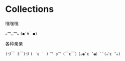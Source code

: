 # Collections



嘿嘿嘿

`๑乛◡乛๑` `(●´∀｀●)`


各种亲亲

`(づ￣ 3￣)づ` `( ˙ε ˙ )` `乛 з乛` `(￣ε￣)` `(｡◕ฺˇε ˇ◕ฺ）``(๑¯ิε ¯ิ๑) `

